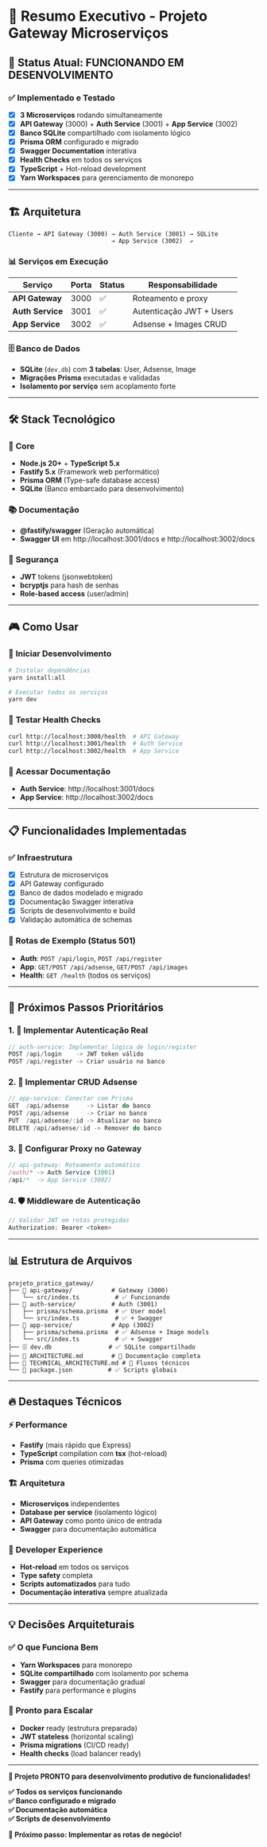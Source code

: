 # 🎯 Resumo Executivo - Projeto Gateway Microserviços

## 🚀 Status Atual: **FUNCIONANDO EM DESENVOLVIMENTO**

### ✅ **Implementado e Testado**
- [x] **3 Microserviços** rodando simultaneamente
- [x] **API Gateway** (3000) + **Auth Service** (3001) + **App Service** (3002)  
- [x] **Banco SQLite** compartilhado com isolamento lógico
- [x] **Prisma ORM** configurado e migrado
- [x] **Swagger Documentation** interativa
- [x] **Health Checks** em todos os serviços
- [x] **TypeScript** + Hot-reload development
- [x] **Yarn Workspaces** para gerenciamento de monorepo

---

## 🏗️ **Arquitetura**

```
Cliente → API Gateway (3000) → Auth Service (3001) → SQLite
                             → App Service (3002)  ↗
```

### 📊 **Serviços em Execução**

| Serviço | Porta | Status | Responsabilidade |
|---------|-------|--------|------------------|
| **API Gateway** | 3000 | ✅ | Roteamento e proxy |
| **Auth Service** | 3001 | ✅ | Autenticação JWT + Users |
| **App Service** | 3002 | ✅ | Adsense + Images CRUD |

### 🗄️ **Banco de Dados**
- **SQLite** (`dev.db`) com **3 tabelas**: User, Adsense, Image
- **Migrações Prisma** executadas e validadas
- **Isolamento por serviço** sem acoplamento forte

---

## 🛠️ **Stack Tecnológico**

### 🔧 **Core**
- **Node.js 20+** + **TypeScript 5.x**
- **Fastify 5.x** (Framework web performático)
- **Prisma ORM** (Type-safe database access)
- **SQLite** (Banco embarcado para desenvolvimento)

### 📚 **Documentação**
- **@fastify/swagger** (Geração automática)
- **Swagger UI** em http://localhost:3001/docs e http://localhost:3002/docs

### 🔐 **Segurança**
- **JWT** tokens (jsonwebtoken)
- **bcryptjs** para hash de senhas
- **Role-based access** (user/admin)

---

## 🎮 **Como Usar**

### 🚀 **Iniciar Desenvolvimento**
```bash
# Instalar dependências
yarn install:all

# Executar todos os serviços
yarn dev
```

### 🧪 **Testar Health Checks**
```bash
curl http://localhost:3000/health  # API Gateway
curl http://localhost:3001/health  # Auth Service  
curl http://localhost:3002/health  # App Service
```

### 📖 **Acessar Documentação**
- **Auth Service**: http://localhost:3001/docs
- **App Service**: http://localhost:3002/docs

---

## 📋 **Funcionalidades Implementadas**

### ✅ **Infraestrutura**
- [x] Estrutura de microserviços
- [x] API Gateway configurado
- [x] Banco de dados modelado e migrado
- [x] Documentação Swagger interativa
- [x] Scripts de desenvolvimento e build
- [x] Validação automática de schemas

### 🔄 **Rotas de Exemplo (Status 501)**
- **Auth**: `POST /api/login`, `POST /api/register`
- **App**: `GET/POST /api/adsense`, `GET/POST /api/images`
- **Health**: `GET /health` (todos os serviços)

---

## 🎯 **Próximos Passos Prioritários**

### 1. 🔐 **Implementar Autenticação Real**
```typescript
// auth-service: Implementar lógica de login/register
POST /api/login    -> JWT token válido
POST /api/register -> Criar usuário no banco
```

### 2. 📱 **Implementar CRUD Adsense**
```typescript
// app-service: Conectar com Prisma
GET  /api/adsense     -> Listar do banco
POST /api/adsense     -> Criar no banco
PUT  /api/adsense/:id -> Atualizar no banco
DELETE /api/adsense/:id -> Remover do banco
```

### 3. 🚪 **Configurar Proxy no Gateway**
```typescript
// api-gateway: Roteamento automático
/auth/* -> Auth Service (3001)
/api/*  -> App Service (3002)
```

### 4. 🛡️ **Middleware de Autenticação**
```typescript
// Validar JWT em rotas protegidas
Authorization: Bearer <token>
```

---

## 📊 **Estrutura de Arquivos**

```
projeto_pratico_gateway/
├── 📁 api-gateway/           # Gateway (3000)
│   └── src/index.ts          # ✅ Funcionando
├── 📁 auth-service/          # Auth (3001)  
│   ├── prisma/schema.prisma  # ✅ User model
│   └── src/index.ts          # ✅ + Swagger
├── 📁 app-service/           # App (3002)
│   ├── prisma/schema.prisma  # ✅ Adsense + Image models
│   └── src/index.ts          # ✅ + Swagger
├── 🗄️ dev.db                # ✅ SQLite compartilhado
├── 📄 ARCHITECTURE.md        # 📖 Documentação completa
├── 📄 TECHNICAL_ARCHITECTURE.md # 🔧 Fluxos técnicos
└── 📄 package.json          # ✅ Scripts globais
```

---

## 🔥 **Destaques Técnicos**

### ⚡ **Performance**
- **Fastify** (mais rápido que Express)
- **TypeScript** compilation com **tsx** (hot-reload)
- **Prisma** com queries otimizadas

### 🏗️ **Arquitetura**
- **Microserviços** independentes
- **Database per service** (isolamento lógico)
- **API Gateway** como ponto único de entrada
- **Swagger** para documentação automática

### 🔧 **Developer Experience**
- **Hot-reload** em todos os serviços
- **Type safety** completa
- **Scripts automatizados** para tudo
- **Documentação interativa** sempre atualizada

---

## 💡 **Decisões Arquiteturais**

### ✅ **O que Funciona Bem**
- **Yarn Workspaces** para monorepo
- **SQLite compartilhado** com isolamento por schema
- **Swagger** para documentação gradual
- **Fastify** para performance e plugins

### 🎯 **Pronto para Escalar**
- **Docker** ready (estrutura preparada)
- **JWT stateless** (horizontal scaling)
- **Prisma migrations** (CI/CD ready)
- **Health checks** (load balancer ready)

---

**🎉 Projeto PRONTO para desenvolvimento produtivo de funcionalidades!**

**✅ Todos os serviços funcionando**  
**✅ Banco configurado e migrado**  
**✅ Documentação automática**  
**✅ Scripts de desenvolvimento**  

**🚀 Próximo passo: Implementar as rotas de negócio!**
